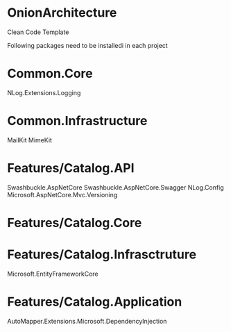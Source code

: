 # OnionArchitecture
Clean Code Template

Following packages need to be installedi in each project

# Common.Core
NLog.Extensions.Logging

# Common.Infrastructure
MailKit
MimeKit


# Features/Catalog.API
Swashbuckle.AspNetCore
Swashbuckle.AspNetCore.Swagger
NLog.Config
Microsoft.AspNetCore.Mvc.Versioning


# Features/Catalog.Core



# Features/Catalog.Infrasctruture
Microsoft.EntityFrameworkCore


# Features/Catalog.Application
AutoMapper.Extensions.Microsoft.DependencyInjection

